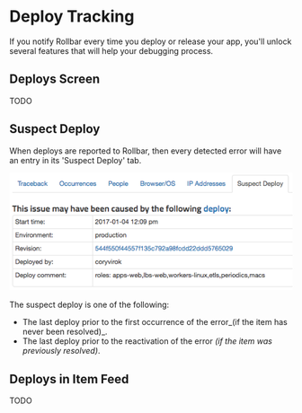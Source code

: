 # Deploy Tracking

If you notify Rollbar every time you deploy or release your app, you'll unlock several features that will help your debugging process.

## Deploys Screen
TODO

## Suspect Deploy

When deploys are reported to Rollbar, then every detected error will have an entry in its 'Suspect Deploy' tab.

![](../images/guides/deploys/suspect-deploy.png)

The suspect deploy is one of the following:
* The last deploy prior to the first occurrence of the error_(if the item has never been resolved)_.
* The last deploy prior to the reactivation of the error _(if the item was previously resolved)_.

## Deploys in Item Feed
TODO

